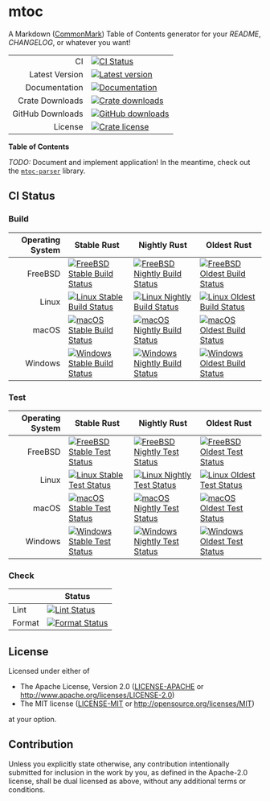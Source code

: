 # mtoc

A Markdown ([CommonMark]) Table of Contents generator for your _README_,
_CHANGELOG_, or whatever you want!

|                  |                                                         |
| ---------------: | ------------------------------------------------------- |
|               CI | [![CI Status][badge-overall]][ci]                       |
|   Latest Version | [![Latest version][badge-version]][crate]               |
|    Documentation | [![Documentation][badge-docs]][docs]                    |
|  Crate Downloads | [![Crate downloads][badge-crate-dl]][crate]             |
| GitHub Downloads | [![GitHub downloads][badge-github-dl]][github-releases] |
|          License | [![Crate license][badge-license]][github]               |

**Table of Contents**

<!-- toc -->

_TODO:_ Document and implement application! In the meantime, check out the
[`mtoc-parser`](mtoc-parser/README.md) library.

## CI Status

### Build

| Operating System | Stable Rust                                                      | Nightly Rust                                                       | Oldest Rust                                                      |
| ---------------: | ---------------------------------------------------------------- | ------------------------------------------------------------------ | ---------------------------------------------------------------- |
|          FreeBSD | [![FreeBSD Stable Build Status][badge-stable_freebsd-build]][ci] | [![FreeBSD Nightly Build Status][badge-nightly_freebsd-build]][ci] | [![FreeBSD Oldest Build Status][badge-oldest_freebsd-build]][ci] |
|            Linux | [![Linux Stable Build Status][badge-stable_linux-build]][ci]     | [![Linux Nightly Build Status][badge-nightly_linux-build]][ci]     | [![Linux Oldest Build Status][badge-oldest_linux-build]][ci]     |
|            macOS | [![macOS Stable Build Status][badge-stable_macos-build]][ci]     | [![macOS Nightly Build Status][badge-nightly_macos-build]][ci]     | [![macOS Oldest Build Status][badge-oldest_macos-build]][ci]     |
|          Windows | [![Windows Stable Build Status][badge-stable_windows-build]][ci] | [![Windows Nightly Build Status][badge-nightly_windows-build]][ci] | [![Windows Oldest Build Status][badge-oldest_windows-build]][ci] |

### Test

| Operating System | Stable Rust                                                    | Nightly Rust                                                     | Oldest Rust                                                    |
| ---------------: | -------------------------------------------------------------- | ---------------------------------------------------------------- | -------------------------------------------------------------- |
|          FreeBSD | [![FreeBSD Stable Test Status][badge-stable_freebsd-test]][ci] | [![FreeBSD Nightly Test Status][badge-nightly_freebsd-test]][ci] | [![FreeBSD Oldest Test Status][badge-oldest_freebsd-test]][ci] |
|            Linux | [![Linux Stable Test Status][badge-stable_linux-test]][ci]     | [![Linux Nightly Test Status][badge-nightly_linux-test]][ci]     | [![Linux Oldest Test Status][badge-oldest_linux-test]][ci]     |
|            macOS | [![macOS Stable Test Status][badge-stable_macos-test]][ci]     | [![macOS Nightly Test Status][badge-nightly_macos-test]][ci]     | [![macOS Oldest Test Status][badge-oldest_macos-test]][ci]     |
|          Windows | [![Windows Stable Test Status][badge-stable_windows-test]][ci] | [![Windows Nightly Test Status][badge-nightly_windows-test]][ci] | [![Windows Oldest Test Status][badge-oldest_windows-test]][ci] |

### Check

|        | Status                                     |
| ------ | ------------------------------------------ |
| Lint   | [![Lint Status][badge-check-lint]][ci]     |
| Format | [![Format Status][badge-check-format]][ci] |

## License

Licensed under either of

- The Apache License, Version 2.0 ([LICENSE-APACHE][license-apachev2] or
  http://www.apache.org/licenses/LICENSE-2.0)
- The MIT license ([LICENSE-MIT][license-mit] or
  http://opensource.org/licenses/MIT)

at your option.

## Contribution

Unless you explicitly state otherwise, any contribution intentionally submitted
for inclusion in the work by you, as defined in the Apache-2.0 license, shall be
dual licensed as above, without any additional terms or conditions.

[badge-check-format]:
  https://api.cirrus-ci.com/github/fnichol/mtoc.svg?task=check&script=format
[badge-check-lint]:
  https://api.cirrus-ci.com/github/fnichol/mtoc.svg?task=check&script=lint
[badge-crate-dl]: https://img.shields.io/crates/d/mtoc.svg
[badge-docs]: https://docs.rs/mtoc/badge.svg
[badge-github-dl]:
  https://img.shields.io/github/downloads/fnichol/mtoc/total.svg
[badge-license]: https://img.shields.io/crates/l/mtoc.svg
[badge-nightly_freebsd-build]:
  https://api.cirrus-ci.com/github/fnichol/mtoc.svg?task=test_nightly_freebsd&script=build
[badge-nightly_freebsd-test]:
  https://api.cirrus-ci.com/github/fnichol/mtoc.svg?task=test_nightly_freebsd&script=test
[badge-nightly_linux-build]:
  https://api.cirrus-ci.com/github/fnichol/mtoc.svg?task=test_nightly_linux&script=build
[badge-nightly_linux-test]:
  https://api.cirrus-ci.com/github/fnichol/mtoc.svg?task=test_nightly_linux&script=test
[badge-nightly_macos-build]:
  https://api.cirrus-ci.com/github/fnichol/mtoc.svg?task=test_nightly_macos&script=build
[badge-nightly_macos-test]:
  https://api.cirrus-ci.com/github/fnichol/mtoc.svg?task=test_nightly_macos&script=test
[badge-nightly_windows-build]:
  https://api.cirrus-ci.com/github/fnichol/mtoc.svg?task=test_nightly_windows&script=build
[badge-nightly_windows-test]:
  https://api.cirrus-ci.com/github/fnichol/mtoc.svg?task=test_nightly_windows&script=test
[badge-oldest_freebsd-build]:
  https://api.cirrus-ci.com/github/fnichol/mtoc.svg?task=test_1.34.0_freebsd&script=build
[badge-oldest_freebsd-test]:
  https://api.cirrus-ci.com/github/fnichol/mtoc.svg?task=test_1.34.0_freebsd&script=test
[badge-oldest_linux-build]:
  https://api.cirrus-ci.com/github/fnichol/mtoc.svg?task=test_1.34.0_linux&script=build
[badge-oldest_linux-test]:
  https://api.cirrus-ci.com/github/fnichol/mtoc.svg?task=test_1.34.0_linux&script=test
[badge-oldest_macos-build]:
  https://api.cirrus-ci.com/github/fnichol/mtoc.svg?task=test_1.34.0_macos&script=build
[badge-oldest_macos-test]:
  https://api.cirrus-ci.com/github/fnichol/mtoc.svg?task=test_1.34.0_macos&script=test
[badge-oldest_windows-build]:
  https://api.cirrus-ci.com/github/fnichol/mtoc.svg?task=test_1.34.0_windows&script=build
[badge-oldest_windows-test]:
  https://api.cirrus-ci.com/github/fnichol/mtoc.svg?task=test_1.34.0_windows&script=test
[badge-overall]: https://api.cirrus-ci.com/github/fnichol/mtoc.svg
[badge-stable_freebsd-build]:
  https://api.cirrus-ci.com/github/fnichol/mtoc.svg?task=test_stable_freebsd&script=build
[badge-stable_freebsd-test]:
  https://api.cirrus-ci.com/github/fnichol/mtoc.svg?task=test_stable_freebsd&script=test
[badge-stable_linux-build]:
  https://api.cirrus-ci.com/github/fnichol/mtoc.svg?task=test_stable_linux&script=build
[badge-stable_linux-test]:
  https://api.cirrus-ci.com/github/fnichol/mtoc.svg?task=test_stable_linux&script=test
[badge-stable_macos-build]:
  https://api.cirrus-ci.com/github/fnichol/mtoc.svg?task=test_stable_macos&script=build
[badge-stable_macos-test]:
  https://api.cirrus-ci.com/github/fnichol/mtoc.svg?task=test_stable_macos&script=test
[badge-stable_windows-build]:
  https://api.cirrus-ci.com/github/fnichol/mtoc.svg?task=test_stable_windows&script=build
[badge-stable_windows-test]:
  https://api.cirrus-ci.com/github/fnichol/mtoc.svg?task=test_stable_windows&script=test
[badge-version]: https://img.shields.io/crates/v/mtoc.svg
[ci]: https://cirrus-ci.com/github/fnichol/mtoc
[commonmark]: https://commonmark.org/
[crate]: https://crates.io/crates/mtoc
[docs]: https://docs.rs/mtoc
[github-releases]: https://github.com/fnichol/mtoc/releases
[github]: https://github.com/fnichol/mtoc
[license-apachev2]: https://github.com/fnichol/mtoc/blob/master/LICENSE-APACHE
[license-mit]: https://github.com/fnichol/mtoc/blob/master/LICENSE-MIT
